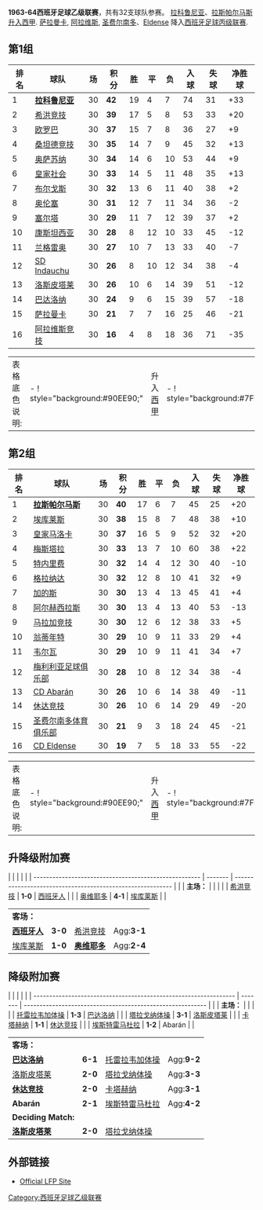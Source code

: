 **1963-64西班牙足球乙级联赛**，共有32支球队参赛。 [拉科鲁尼亚](https://zh.wikipedia.org/wiki/拉科鲁尼亚竞技 "wikilink")、[拉斯帕尔马斯升入](../Page/拉斯帕尔马斯体育联盟.md "wikilink")[西甲](https://zh.wikipedia.org/wiki/西班牙足球甲级联赛 "wikilink"). [萨拉曼卡](../Page/萨拉曼卡体育联盟.md "wikilink"), [阿拉维斯](https://zh.wikipedia.org/wiki/阿拉维斯竞技 "wikilink"), [圣费尔南多](https://zh.wikipedia.org/wiki/圣费尔南多体育俱乐部 "wikilink")、[Eldense](https://zh.wikipedia.org/wiki/CD_Eldense "wikilink") 降入[西班牙足球丙级联赛](../Page/西班牙足球丙级联赛.md "wikilink").

## 第1组

| 排名 | 球队                                                                  | 场  | 积分     | 胜  | 平  | 负  | 入球 | 失球 | 净胜球  |
| -- | ------------------------------------------------------------------- | -- | ------ | -- | -- | -- | -- | -- | ---- |
| 1  | **[拉科鲁尼亚](https://zh.wikipedia.org/wiki/拉科鲁尼亚竞技 "wikilink")**       | 30 | **42** | 19 | 4  | 7  | 74 | 31 | \+33 |
| 2  | [希洪竞技](https://zh.wikipedia.org/wiki/希洪竞技 "wikilink")               | 30 | **39** | 17 | 5  | 8  | 53 | 33 | \+20 |
| 3  | [欧罗巴](https://zh.wikipedia.org/wiki/欧罗巴体育俱乐部 "wikilink")            | 30 | **37** | 15 | 7  | 8  | 36 | 27 | \+9  |
| 4  | [桑坦德竞技](https://zh.wikipedia.org/wiki/桑坦德竞技 "wikilink")             | 30 | **35** | 14 | 7  | 9  | 45 | 32 | \+13 |
| 5  | [奥萨苏纳](../Page/奥萨苏纳竞技俱乐部.md "wikilink")                             | 30 | **34** | 14 | 6  | 10 | 53 | 44 | \+9  |
| 6  | [皇家社会](https://zh.wikipedia.org/wiki/皇家社会 "wikilink")               | 30 | **33** | 14 | 5  | 11 | 48 | 35 | \+13 |
| 7  | [布尔戈斯](../Page/布尔戈斯.md "wikilink")                                  | 30 | **32** | 13 | 6  | 11 | 40 | 38 | \+2  |
| 8  | [奥伦塞](https://zh.wikipedia.org/wiki/奥伦塞竞技俱乐部 "wikilink")            | 30 | **31** | 12 | 7  | 11 | 34 | 36 | \-2  |
| 9  | [塞尔塔](https://zh.wikipedia.org/wiki/维戈塞尔塔 "wikilink")               | 30 | **29** | 11 | 7  | 12 | 39 | 37 | \+2  |
| 10 | [康斯坦西亚](https://zh.wikipedia.org/wiki/康斯坦西亚体育俱乐部 "wikilink")        | 30 | **28** | 8  | 12 | 10 | 33 | 45 | \-12 |
| 11 | [兰格雷奥](../Page/兰格雷奥.md "wikilink")                                  | 30 | **27** | 10 | 7  | 13 | 33 | 40 | \-7  |
| 12 | [SD Indauchu](https://zh.wikipedia.org/wiki/SD_Indautxu "wikilink") | 30 | **26** | 8  | 10 | 12 | 34 | 38 | \-4  |
| 13 | [洛斯皮塔莱](https://zh.wikipedia.org/wiki/洛斯皮塔莱 "wikilink")             | 30 | **26** | 10 | 6  | 14 | 39 | 51 | \-12 |
| 14 | [巴达洛纳](https://zh.wikipedia.org/wiki/巴达洛纳足球俱乐部 "wikilink")          | 30 | **24** | 9  | 6  | 15 | 39 | 57 | \-18 |
| 15 | [萨拉曼卡](../Page/萨拉曼卡体育联盟.md "wikilink")                              | 30 | **21** | 7  | 7  | 16 | 25 | 46 | \-21 |
| 16 | [阿拉维斯竞技](https://zh.wikipedia.org/wiki/阿拉维斯竞技 "wikilink")           | 30 | **16** | 4  | 8  | 18 | 36 | 71 | \-35 |

|                                            |                                                                                               |                                          |                                         |                                                |
| ------------------------------------------ | --------------------------------------------------------------------------------------------- | ---------------------------------------- | --------------------------------------- | ---------------------------------------------- |
| 表格底色说明: |- \! style="background:\#90EE90;" | 升入[西甲](https://zh.wikipedia.org/wiki/西班牙足球甲级联赛 "wikilink") |- \! style="background:\#7FFFD4;" | 升降级附加赛 |- \! style="background:\#FFDB58" | 降级附加赛 |- \! style="background:\#FFCCCC" | 降入[西班牙足球丙级联赛](../Page/西班牙足球丙级联赛.md "wikilink") |

## 第2组

| 排名 | 球队                                                                | 场  | 积分     | 胜  | 平 | 负  | 入球 | 失球 | 净胜球  |
| -- | ----------------------------------------------------------------- | -- | ------ | -- | - | -- | -- | -- | ---- |
| 1  | **[拉斯帕尔马斯](../Page/拉斯帕尔马斯体育联盟.md "wikilink")**                    | 30 | **40** | 17 | 6 | 7  | 45 | 25 | \+20 |
| 2  | [埃库莱斯](https://zh.wikipedia.org/wiki/埃库莱斯足球俱乐部 "wikilink")        | 30 | **38** | 15 | 8 | 7  | 48 | 38 | \+10 |
| 3  | [皇家马洛卡](https://zh.wikipedia.org/wiki/皇家马洛卡 "wikilink")           | 30 | **37** | 16 | 5 | 9  | 52 | 32 | \+20 |
| 4  | [梅斯塔拉](https://zh.wikipedia.org/wiki/巴伦西亚梅斯塔拉足球俱乐部 "wikilink")    | 30 | **33** | 13 | 7 | 10 | 60 | 38 | \+22 |
| 5  | [特内里费](https://zh.wikipedia.org/wiki/特内里费竞技俱乐部 "wikilink")        | 30 | **32** | 14 | 4 | 12 | 30 | 40 | \-10 |
| 6  | [格拉纳达](../Page/格拉纳达足球俱乐部.md "wikilink")                           | 30 | **32** | 12 | 8 | 10 | 41 | 32 | \+9  |
| 7  | [加的斯](https://zh.wikipedia.org/wiki/加的斯足球俱乐部 "wikilink")          | 30 | **30** | 13 | 4 | 13 | 45 | 41 | \+4  |
| 8  | [阿尔赫西拉斯](https://zh.wikipedia.org/wiki/阿尔赫西拉斯足球俱乐部 "wikilink")    | 30 | **30** | 13 | 4 | 13 | 40 | 53 | \-13 |
| 9  | [马拉加竞技](https://zh.wikipedia.org/wiki/马拉加竞技俱乐部 "wikilink")        | 30 | **30** | 12 | 6 | 12 | 38 | 33 | \+5  |
| 10 | [翁蒂年特](https://zh.wikipedia.org/wiki/翁蒂年特足球俱乐部 "wikilink")        | 30 | **29** | 10 | 9 | 11 | 33 | 29 | \+4  |
| 11 | [韦尔瓦](https://zh.wikipedia.org/wiki/韦尔瓦足球俱乐部 "wikilink")          | 30 | **29** | 10 | 9 | 11 | 41 | 34 | \+7  |
| 12 | [梅利利亚足球俱乐部](https://zh.wikipedia.org/wiki/梅利利亚足球俱乐部 "wikilink")   | 30 | **28** | 10 | 8 | 12 | 34 | 38 | \-4  |
| 13 | [CD Abarán](https://zh.wikipedia.org/wiki/CD_Abarán "wikilink")   | 30 | **26** | 10 | 6 | 14 | 38 | 49 | \-11 |
| 14 | [休达竞技](https://zh.wikipedia.org/wiki/休达竞技俱乐部 "wikilink")          | 30 | **26** | 10 | 6 | 14 | 29 | 49 | \-20 |
| 15 | [圣费尔南多体育俱乐部](https://zh.wikipedia.org/wiki/圣费尔南多体育俱乐部 "wikilink") | 30 | **21** | 9  | 3 | 18 | 24 | 45 | \-21 |
| 16 | [CD Eldense](https://zh.wikipedia.org/wiki/CD_Eldense "wikilink") | 30 | **19** | 7  | 5 | 18 | 33 | 55 | \-22 |

|                                            |                                                                                               |                                          |                                         |                                                |
| ------------------------------------------ | --------------------------------------------------------------------------------------------- | ---------------------------------------- | --------------------------------------- | ---------------------------------------------- |
| 表格底色说明: |- \! style="background:\#90EE90;" | 升入[西甲](https://zh.wikipedia.org/wiki/西班牙足球甲级联赛 "wikilink") |- \! style="background:\#7FFFD4;" | 升降级附加赛 |- \! style="background:\#FFDB58" | 降级附加赛 |- \! style="background:\#FFCCCC" | 降入[西班牙足球丙级联赛](../Page/西班牙足球丙级联赛.md "wikilink") |

## 升降级附加赛

|                                                       |         |                                                            |  |
| ----------------------------------------------------- | ------- | ---------------------------------------------------------- |  |
| **主场：**                                               |         |                                                            |  |
| [希洪竞技](https://zh.wikipedia.org/wiki/希洪竞技 "wikilink") | **1-0** | [西班牙人](https://zh.wikipedia.org/wiki/皇家西班牙人 "wikilink")    |  |
| [奥维耶多](../Page/皇家奥维耶多.md "wikilink")                  | **4-1** | [埃库莱斯](https://zh.wikipedia.org/wiki/埃库莱斯足球俱乐部 "wikilink") |  |

|                                                             |         |                                                       |             |
| ----------------------------------------------------------- | ------- | ----------------------------------------------------- | ----------- |
| **客场：**                                                     |         |                                                       |             |
| **[西班牙人](https://zh.wikipedia.org/wiki/皇家西班牙人 "wikilink")** | **3-0** | [希洪竞技](https://zh.wikipedia.org/wiki/希洪竞技 "wikilink") | Agg:**3-1** |
| [埃库莱斯](https://zh.wikipedia.org/wiki/埃库莱斯足球俱乐部 "wikilink")  | **1-0** | **[奥维耶多](../Page/皇家奥维耶多.md "wikilink")**              | Agg:**2-4** |

## 降级附加赛

|                                                                  |         |                                                            |  |
| ---------------------------------------------------------------- | ------- | ---------------------------------------------------------- |  |
| **主场：**                                                          |         |                                                            |  |
| [托雷拉韦加体操](https://zh.wikipedia.org/wiki/托雷拉韦加体操 "wikilink")      | **1-3** | [巴达洛纳](https://zh.wikipedia.org/wiki/巴达洛纳足球俱乐部 "wikilink") |  |
| [塔拉戈纳体操](https://zh.wikipedia.org/wiki/塔拉戈纳体操 "wikilink")        | **3-1** | [洛斯皮塔莱](https://zh.wikipedia.org/wiki/洛斯皮塔莱 "wikilink")    |  |
| [卡塔赫纳](../Page/卡塔赫纳足球俱乐部.md "wikilink")                          | **1-1** | [休达竞技](https://zh.wikipedia.org/wiki/休达竞技俱乐部 "wikilink")   |  |
| [埃斯特雷马杜拉](https://zh.wikipedia.org/wiki/埃斯特雷马杜拉足球俱乐部 "wikilink") | **1-2** | Abarán                                                     |  |

|                                                                |         |                                                                  |             |
| -------------------------------------------------------------- | ------- | ---------------------------------------------------------------- | ----------- |
| **客场：**                                                        |         |                                                                  |             |
| **[巴达洛纳](https://zh.wikipedia.org/wiki/巴达洛纳足球俱乐部 "wikilink")** | **6-1** | [托雷拉韦加体操](https://zh.wikipedia.org/wiki/托雷拉韦加体操 "wikilink")      | Agg:**9-2** |
| [洛斯皮塔莱](https://zh.wikipedia.org/wiki/洛斯皮塔莱 "wikilink")        | **2-0** | [塔拉戈纳体操](https://zh.wikipedia.org/wiki/塔拉戈纳体操 "wikilink")        | Agg:**3-3** |
| **[休达竞技](https://zh.wikipedia.org/wiki/休达竞技俱乐部 "wikilink")**   | **2-0** | [卡塔赫纳](../Page/卡塔赫纳足球俱乐部.md "wikilink")                          | Agg:**3-1** |
| **Abarán**                                                     | **2-1** | [埃斯特雷马杜拉](https://zh.wikipedia.org/wiki/足球俱乐埃斯特雷马杜拉部 "wikilink") | Agg:**4-2** |
| **Deciding Match:**                                            |         |                                                                  |             |
| **[洛斯皮塔莱](https://zh.wikipedia.org/wiki/洛斯皮塔莱 "wikilink")**    | **2-0** | [塔拉戈纳体操](https://zh.wikipedia.org/wiki/塔拉戈纳体操 "wikilink")        |             |

## 外部链接

  - [Official LFP Site](http://www.lfp.es/)

[Category:西班牙足球乙级联赛](https://zh.wikipedia.org/wiki/Category:西班牙足球乙级联赛 "wikilink")